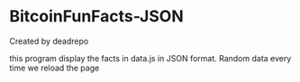 # BitcoinFunFacts-JSON

Created by deadrepo

this program display the facts in data.js in JSON format. Random data every time we reload the page

